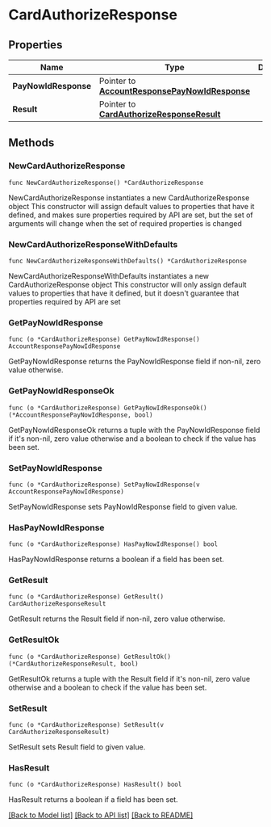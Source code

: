 # CardAuthorizeResponse

## Properties

Name | Type | Description | Notes
------------ | ------------- | ------------- | -------------
**PayNowIdResponse** | Pointer to [**AccountResponsePayNowIdResponse**](AccountResponsePayNowIdResponse.md) |  | [optional] 
**Result** | Pointer to [**CardAuthorizeResponseResult**](CardAuthorizeResponseResult.md) |  | [optional] 

## Methods

### NewCardAuthorizeResponse

`func NewCardAuthorizeResponse() *CardAuthorizeResponse`

NewCardAuthorizeResponse instantiates a new CardAuthorizeResponse object
This constructor will assign default values to properties that have it defined,
and makes sure properties required by API are set, but the set of arguments
will change when the set of required properties is changed

### NewCardAuthorizeResponseWithDefaults

`func NewCardAuthorizeResponseWithDefaults() *CardAuthorizeResponse`

NewCardAuthorizeResponseWithDefaults instantiates a new CardAuthorizeResponse object
This constructor will only assign default values to properties that have it defined,
but it doesn't guarantee that properties required by API are set

### GetPayNowIdResponse

`func (o *CardAuthorizeResponse) GetPayNowIdResponse() AccountResponsePayNowIdResponse`

GetPayNowIdResponse returns the PayNowIdResponse field if non-nil, zero value otherwise.

### GetPayNowIdResponseOk

`func (o *CardAuthorizeResponse) GetPayNowIdResponseOk() (*AccountResponsePayNowIdResponse, bool)`

GetPayNowIdResponseOk returns a tuple with the PayNowIdResponse field if it's non-nil, zero value otherwise
and a boolean to check if the value has been set.

### SetPayNowIdResponse

`func (o *CardAuthorizeResponse) SetPayNowIdResponse(v AccountResponsePayNowIdResponse)`

SetPayNowIdResponse sets PayNowIdResponse field to given value.

### HasPayNowIdResponse

`func (o *CardAuthorizeResponse) HasPayNowIdResponse() bool`

HasPayNowIdResponse returns a boolean if a field has been set.

### GetResult

`func (o *CardAuthorizeResponse) GetResult() CardAuthorizeResponseResult`

GetResult returns the Result field if non-nil, zero value otherwise.

### GetResultOk

`func (o *CardAuthorizeResponse) GetResultOk() (*CardAuthorizeResponseResult, bool)`

GetResultOk returns a tuple with the Result field if it's non-nil, zero value otherwise
and a boolean to check if the value has been set.

### SetResult

`func (o *CardAuthorizeResponse) SetResult(v CardAuthorizeResponseResult)`

SetResult sets Result field to given value.

### HasResult

`func (o *CardAuthorizeResponse) HasResult() bool`

HasResult returns a boolean if a field has been set.


[[Back to Model list]](../README.md#documentation-for-models) [[Back to API list]](../README.md#documentation-for-api-endpoints) [[Back to README]](../README.md)


